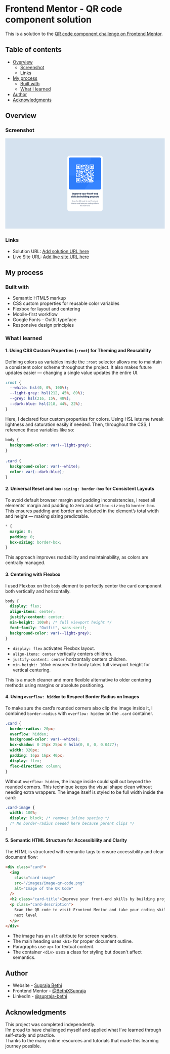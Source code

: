 # Frontend Mentor - QR code component solution

This is a solution to the [QR code component challenge on Frontend Mentor](https://www.frontendmentor.io/challenges/qr-code-component-iux_sIO_H).

## Table of contents

- [Overview](#overview)
  - [Screenshot](#screenshot)
  - [Links](#links)
- [My process](#my-process)
  - [Built with](#built-with)
  - [What I learned](#what-i-learned)
- [Author](#author)
- [Acknowledgments](#acknowledgments)

## Overview

### Screenshot

![](./images/screenshot.png)

### Links

- Solution URL: [Add solution URL here](https://github.com/BethiXSupraja/frontend-mentor-challenges/tree/main/qr-code-component)
- Live Site URL: [Add live site URL here](https://frontendmentorqr-code-component.netlify.app/)

## My process

### Built with

- Semantic HTML5 markup
- CSS custom properties for reusable color variables
- Flexbox for layout and centering
- Mobile-first workflow
- Google Fonts – Outfit typeface
- Responsive design principles

### What I learned

#### 1. Using CSS Custom Properties (`:root`) for Theming and Reusability

Defining colors as variables inside the `:root` selector allows me to maintain a consistent color scheme throughout the project. It also makes future updates easier — changing a single value updates the entire UI.

```css
:root {
  --white: hsl(0, 0%, 100%);
  --light-grey: hsl(212, 45%, 89%);
  --grey: hsl(216, 15%, 48%);
  --dark-blue: hsl(218, 44%, 22%);
}
```

Here, I declared four custom properties for colors. Using HSL lets me tweak lightness and saturation easily if needed.
Then, throughout the CSS, I reference these variables like so:

```css
body {
  background-color: var(--light-grey);
}

.card {
  background-color: var(--white);
  color: var(--dark-blue);
}
```

#### 2. Universal Reset and `box-sizing: border-box` for Consistent Layouts

To avoid default browser margin and padding inconsistencies, I reset all elements’ margin and padding to zero and set `box-sizing` to `border-box`. This ensures padding and border are included in the element’s total width and height — making sizing predictable.

```css
* {
  margin: 0;
  padding: 0;
  box-sizing: border-box;
}
```

This approach improves readability and maintainability, as colors are centrally managed.

#### 3. Centering with Flexbox

I used Flexbox on the `body` element to perfectly center the card component both vertically and horizontally.

```css
body {
  display: flex;
  align-items: center;
  justify-content: center;
  min-height: 100vh; /* full viewport height */
  font-family: "Outfit", sans-serif;
  background-color: var(--light-grey);
}
```

- `display: flex` activates Flexbox layout.
- `align-items: center` vertically centers children.
- `justify-content: center` horizontally centers children.
- `min-height: 100vh` ensures the body takes full viewport height for vertical centering.

This is a much cleaner and more flexible alternative to older centering methods using margins or absolute positioning.

#### 4. Using `overflow: hidden` to Respect Border Radius on Images

To make sure the card’s rounded corners also clip the image inside it, I combined `border-radius` with `overflow: hidden` on the `.card` container.

```css
.card {
  border-radius: 20px;
  overflow: hidden;
  background-color: var(--white);
  box-shadow: 0 25px 25px 0 hsla(0, 0, 0, 0.0477);
  width: 320px;
  padding: 16px 16px 40px;
  display: flex;
  flex-direction: column;
}
```

Without `overflow: hidden`, the image inside could spill out beyond the rounded corners. This technique keeps the visual shape clean without needing extra wrappers.
The image itself is styled to be full width inside the card:

```css
.card-image {
  width: 100%;
  display: block; /* removes inline spacing */
  /* No border-radius needed here because parent clips */
}
```

#### 5. Semantic HTML Structure for Accessibility and Clarity

The HTML is structured with semantic tags to ensure accessibility and clear document flow:

```html
<div class="card">
  <img
    class="card-image"
    src="/images/image-qr-code.png"
    alt="Image of the QR Code"
  />
  <h2 class="card-title">Improve your front-end skills by building projects</h2>
  <p class="card-description">
    Scan the QR code to visit Frontend Mentor and take your coding skills to the
    next level
  </p>
</div>
```

- The image has an `alt` attribute for screen readers.
- The main heading uses `<h1>` for proper document outline.
- Paragraphs use `<p>` for textual content.
- The container `<div>` uses a class for styling but doesn't affect semantics.

## Author

- Website - [Supraja Bethi](https://react-portfolio-suprajabethi.netlify.app/)
- Frontend Mentor - [@BethiXSupraja](https://www.frontendmentor.io/profile/BethiXSupraja)
- LinkedIn - [@supraja-bethi](https://www.linkedin.com/in/supraja-bethi/)

## Acknowledgments

This project was completed independently.  
I’m proud to have challenged myself and applied what I’ve learned through self-study and practice.  
Thanks to the many online resources and tutorials that made this learning journey possible.
